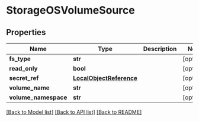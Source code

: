 # StorageOSVolumeSource

## Properties
Name | Type | Description | Notes
------------ | ------------- | ------------- | -------------
**fs_type** | **str** |  | [optional] 
**read_only** | **bool** |  | [optional] 
**secret_ref** | [**LocalObjectReference**](LocalObjectReference.md) |  | [optional] 
**volume_name** | **str** |  | [optional] 
**volume_namespace** | **str** |  | [optional] 

[[Back to Model list]](../README.md#documentation-for-models) [[Back to API list]](../README.md#documentation-for-api-endpoints) [[Back to README]](../README.md)


